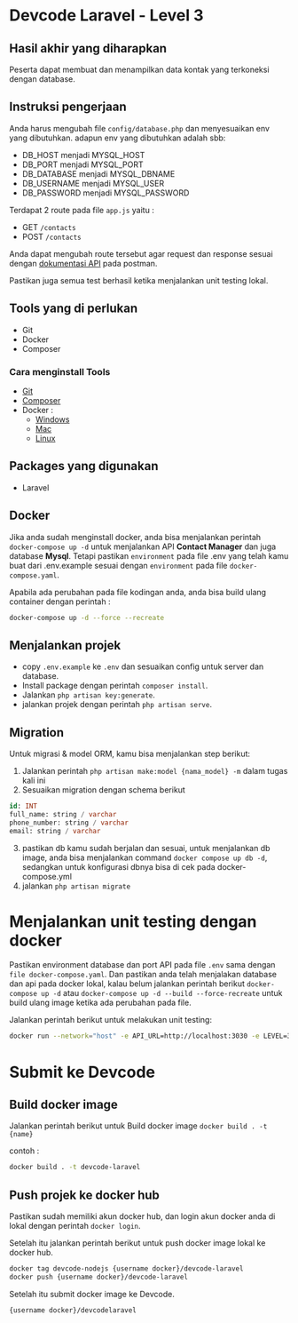# Devcode Laravel - Level 3

## Hasil akhir yang diharapkan

Peserta dapat membuat dan menampilkan data kontak yang terkoneksi dengan database.

## Instruksi pengerjaan

Anda harus mengubah file `config/database.php` dan menyesuaikan env yang dibutuhkan. adapun env yang dibutuhkan adalah sbb:
- DB_HOST menjadi MYSQL_HOST
- DB_PORT menjadi MYSQL_PORT
- DB_DATABASE menjadi MYSQL_DBNAME
- DB_USERNAME menjadi MYSQL_USER
- DB_PASSWORD menjadi MYSQL_PASSWORD

Terdapat 2 route pada file `app.js` yaitu :

- GET `/contacts`
- POST `/contacts`

Anda dapat mengubah route tersebut agar request dan response sesuai dengan [dokumentasi API](https://documenter.getpostman.com/view/6584319/2s8Yt1rUtN) pada postman.

Pastikan juga semua test berhasil ketika menjalankan unit testing lokal.

## Tools yang di perlukan

- Git
- Docker 
- Composer

### Cara menginstall Tools

- [Git](https://git-scm.com/book/en/v2/Getting-Started-Installing-Git)
- [Composer](https://getcomposer.org/)
- Docker : 
    - [Windows](https://docs.docker.com/desktop/install/windows-install/)
    - [Mac](https://docs.docker.com/desktop/install/mac-install/)
    - [Linux](https://docs.docker.com/desktop/install/linux-install/)

## Packages yang digunakan

- Laravel

## Docker

Jika anda sudah menginstall docker, anda bisa menjalankan perintah `docker-compose up -d` untuk menjalankan API <b>Contact Manager</b> dan juga database <b>Mysql</b>. Tetapi pastikan `environment` pada file .env yang telah kamu buat dari .env.example sesuai dengan `environment` pada file `docker-compose.yaml`.

Apabila ada perubahan pada file kodingan anda, anda bisa build ulang container dengan perintah :
```bash
docker-compose up -d --force --recreate
``` 

## Menjalankan projek

- copy `.env.example` ke `.env` dan sesuaikan config untuk server dan database.
- Install package dengan perintah `composer install`.
- Jalankan `php artisan key:generate`.
- jalankan projek dengan perintah `php artisan serve`.

## Migration 

Untuk migrasi & model ORM, kamu bisa menjalankan step berikut:
1. Jalankan perintah `php artisan make:model {nama_model} -m` dalam tugas kali ini 
2. Sesuaikan migration dengan schema berikut
```sql
id: INT
full_name: string / varchar
phone_number: string / varchar
email: string / varchar
```
3. pastikan db kamu sudah berjalan dan sesuai, untuk menjalankan db image, anda bisa menjalankan command `docker compose up db -d`, sedangkan untuk konfigurasi dbnya bisa di cek pada docker-compose.yml
4. jalankan `php artisan migrate`

# Menjalankan unit testing dengan docker

Pastikan environment database dan port API pada file `.env` sama dengan `file docker-compose.yaml`.
Dan pastikan anda telah menjalakan database dan api pada docker lokal, kalau belum jalankan perintah berikut  `docker-compose up -d` atau `docker-compose up -d --build --force-recreate` untuk build ulang image ketika ada perubahan pada file.

Jalankan perintah berikut untuk melakukan unit testing:
```bash
docker run --network="host" -e API_URL=http://localhost:3030 -e LEVEL=3 alfi08/hello-unit-testing
```

# Submit ke Devcode
## Build docker image
Jalankan perintah berikut untuk Build docker image  `docker build . -t {name}`

contoh :
```bash
docker build . -t devcode-laravel
```


## Push projek ke docker hub

Pastikan sudah memiliki akun docker hub, dan login akun docker anda di lokal dengan perintah `docker login`.

Setelah itu jalankan perintah berikut untuk push docker image lokal ke docker hub.

```bash
docker tag devcode-nodejs {username docker}/devcode-laravel
docker push {username docker}/devcode-laravel
```

Setelah itu submit docker image ke Devcode.

```bash
{username docker}/devcodelaravel
```
